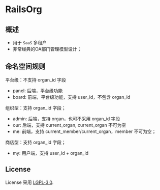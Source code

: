 # RailsOrg

## 概述

* 用于 `SaaS` 多租户
* 非常经典的OA部门管理模型设计；

## 命名空间规则
平台级：不支持 organ_id 字段
* panel: 后端，平台级功能
* board: 前端，平台级功能，支持 user_id，不包含 organ_id

组织型：支持 organ_id 字段；
* admin: 后端，支持 organ，也可不采用 organ_id 字段
* our: 后端，支持 current_organ, current_organ 不可为空
* me: 前端，支持 current_member/current_organ，member 不可为空；

商店型：支持 organ_id 字段；
* my: 用户端，支持 user_id + organ_id


## License
License 采用 [LGPL-3.0](https://opensource.org/licenses/LGPL-3.0).

